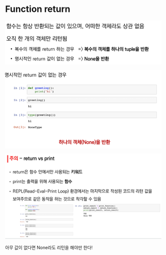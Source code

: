 # Function return

![image-20210721094120820](photo\image-20210721094120820.png)

![image-20210721094130296](photo\image-20210721094130296.png)

![image-20210721094158872](photo\image-20210721094158872.png)





아무 값이 없다면 None라도 리턴을 해야만 한다!

